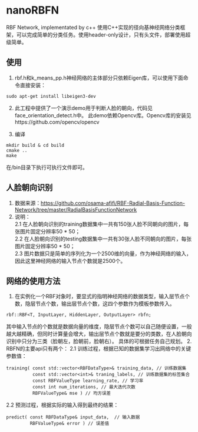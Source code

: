 # nanoRBFN
RBF Network, implementated by c++
使用C++实现的径向基神经网络分类框架，可以完成简单的分类任务。使用header-only设计，只有头文件，部署使用超级简单。


## 使用
1. rbf.h和k_means_pp.h神经网络的主体部分只依赖Eigen库，可以使用下面命令直接安装：
```
sudo apt-get install libeigen3-dev
```

2. 此工程中提供了一个演示demo用于判断人脸的朝向，代码见face_orientation_detect.h中。
此demo依赖Opencv库。Opencv库的安装见https://github.com/opencv/opencv

3. 编译
```
mkdir build & cd build
cmake ..
make
```
在/bin目录下执行可执行文件即可。

## 人脸朝向识别
1. 数据来源：https://github.com/osama-afifi/RBF-Radial-Basis-Function-Network/tree/master/RadialBasisFunctionNetwork
2. 说明：</br>
2.1 在人脸朝向识别的training数据集中一共有150张人脸不同朝向的图片，每张图片固定分辨率50 * 50；</br>
2.2 在人脸朝向识别的testing数据集中一共有30张人脸不同朝向的图片，每张图片固定分辨率50 * 50；</br>
2.3 图片数据只是简单的序列化为一个2500维的向量，作为神经网络的输入，因此这里神经网络的输入节点个数就是2500个。</br>

## 网络的使用方法
1. 在实例化一个RBF对象时，要显式的指明神经网络的数据类型，输入层节点个数，隐层节点个数，输出层节点个数，这四个参数作为模板参数传入。
```
rbf::RBF<T, InputLayer, HiddenLayer, OutputLayer> rbfn;
```
其中输入节点的个数就是数据向量的维度，隐层节点个数可以自己随便设置，一般越大越精确，但同时计算量会增大，输出层节点个数就是要分的类数，在人脸朝向识别中只分为三类（脸朝左，脸朝前，脸朝右）。
具体的可根据任务自己规划。
2. RBFN的主要api只有两个：
2.1 训练过程，根据已知的数据集学习出网络中的关键参数值：
```
training( const std::vector<RBFDataType>& training_data, // 训练数据集
          const std::vector<int>& traning_labels, // 训练数据集的标签集合
          const RBFValueType learning_rate, // 学习率
          const int num_iterations, // 最大迭代次数
          RBFValueType& mse ) // 均方误差

```
2.2 预测过程，根据实际的输入得到最终的结果：
```
predict( const RBFDataType& input_data,  // 输入数据
         RBFValueType& error ) // 误差值
```
